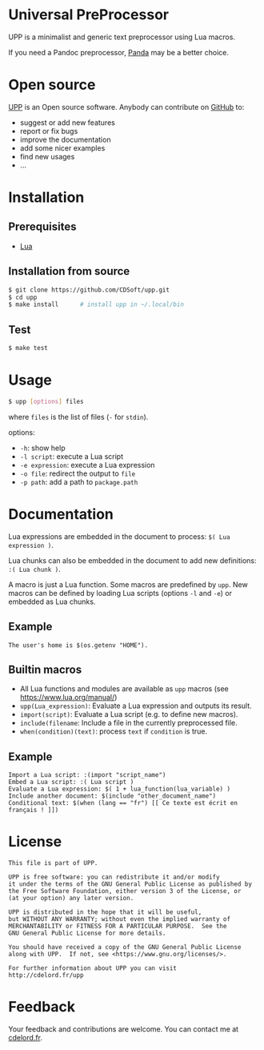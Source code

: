 # Universal PreProcessor

[UPP]: http://cdelord.fr/upp "Universal PreProcessor"
[Panda]: http://cdelord.fr/panda "Pandoc add-ons (Lua filters for Pandoc)"
[Lua]: http://www.lua.org/
[GitHub]: https://github.com/CDSoft/upp
[cdelord.fr]: http://cdelord.fr

UPP is a minimalist and generic text preprocessor using Lua macros.

If you need a Pandoc preprocessor, [Panda] may be a better choice.

# Open source

[UPP] is an Open source software.
Anybody can contribute on [GitHub] to:

- suggest or add new features
- report or fix bugs
- improve the documentation
- add some nicer examples
- find new usages
- ...

# Installation

## Prerequisites

- [Lua]

## Installation from source

``` sh
$ git clone https://github.com/CDSoft/upp.git
$ cd upp
$ make install      # install upp in ~/.local/bin
```

## Test

``` sh
$ make test
```

# Usage

``` sh
$ upp [options] files
```

where `files` is the list of files (`-` for `stdin`).

options:

- `-h`: show help
- `-l script`: execute a Lua script
- `-e expression`: execute a Lua expression
- `-o file`: redirect the output to `file`
- `-p path`: add a path to `package.path`

# Documentation

Lua expressions are embedded in the document to process: `$( Lua expression )`.

Lua chunks can also be embedded in the document to add new definitions: `:( Lua chunk )`.

A macro is just a Lua function. Some macros are predefined by `upp`.
New macros can be defined by loading Lua scripts (options `-l` and `-e`) or embedded as Lua chunks.

## Example

```
The user's home is $(os.getenv "HOME").
```

## Builtin macros

* All Lua functions and modules are available as `upp` macros (see <https://www.lua.org/manual/>)
* `upp(Lua_expression)`: Evaluate a Lua expression and outputs its result.
* `import(script)`: Evaluate a Lua script (e.g. to define new macros).
* `include(filename`: Include a file in the currently preprocessed file.
* `when(condition)(text)`: process `text` if `condition` is true.

## Example

```
Import a Lua script: :(import "script_name")
Embed a Lua script: :( Lua script )
Evaluate a Lua expression: $( 1 + lua_function(lua_variable) )
Include another document: $(include "other_document_name")
Conditional text: $(when (lang == "fr") [[ Ce texte est écrit en français ! ]])
```

# License

    This file is part of UPP.

    UPP is free software: you can redistribute it and/or modify
    it under the terms of the GNU General Public License as published by
    the Free Software Foundation, either version 3 of the License, or
    (at your option) any later version.

    UPP is distributed in the hope that it will be useful,
    but WITHOUT ANY WARRANTY; without even the implied warranty of
    MERCHANTABILITY or FITNESS FOR A PARTICULAR PURPOSE.  See the
    GNU General Public License for more details.

    You should have received a copy of the GNU General Public License
    along with UPP.  If not, see <https://www.gnu.org/licenses/>.

    For further information about UPP you can visit
    http://cdelord.fr/upp

# Feedback

Your feedback and contributions are welcome.
You can contact me at [cdelord.fr].
